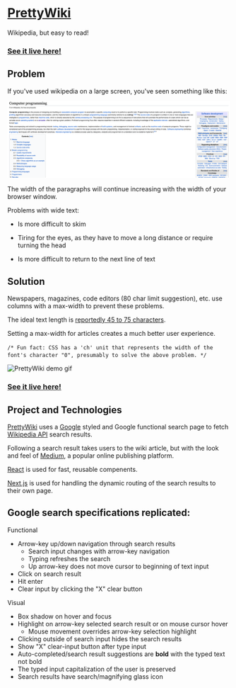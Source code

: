 # [PrettyWiki](https://www.prettywiki.netlify.app)

Wikipedia, but easy to read!
### [See it live here!](https://www.prettywiki.netlify.app)

## Problem

If you've used wikipedia on a large screen, you've seen something like this:

![Wikipedia screenshot](/public/wikipedia_screenshot.png)

The width of the paragraphs will continue increasing with the width of your browser window.

Problems with wide text:

- Is more difficult to skim
  
- Tiring for the eyes, as they have to move a long distance or require turning the head
  
- Is more difficult to return to the next line of text

## Solution

Newspapers, magazines, code editors (80 char limit suggestion), etc. use columns with a max-width to prevent these problems.

The ideal text length is [reportedly 45 to 75 characters](https://www.smashingmagazine.com/2014/09/balancing-line-length-font-size-responsive-web-design/).

Setting a max-width for articles creates a much better user experience.

` /* Fun fact: CSS has a 'ch' unit that represents the width of the font's character "0", presumably to solve the above problem. */ `

![PrettyWiki demo gif](/public/prettywiki_demo.gif)

### [See it live here!](https://www.prettywiki.netlify.app)

## Project and Technologies

[PrettyWiki](https://www.prettywiki.netlify.app) uses a [Google](https://www.google.com) styled and Google functional search page to fetch [Wikipedia API](https://www.mediawiki.org/wiki/API:Main_page) search results.

Following a search result takes users to the wiki article, but with the look and feel of [Medium](https://www.medium.com), a popular online publishing platform.

[React](https://www.reactjs.org) is used for fast, reusable compenents.

[Next.js](https://www.nextjs.org) is used for handling the dynamic routing of the search results to their own page.

## Google search specifications replicated:
Functional
- Arrow-key up/down navigation through search results
  - Search input changes with arrow-key navigation
  - Typing refreshes the search
  - Up arrow-key does not move cursor to beginning of text input
- Click on search result
- Hit enter
- Clear input by clicking the "X" clear button

Visual
- Box shadow on hover and focus
- Highlight on arrow-key selected search result or on mouse cursor hover
  - Mouse movement overrides arrow-key selection highlight
- Clicking outside of search input hides the search results
- Show "X" clear-input button after type input
- Auto-completed/search result suggestions are **bold** with the typed text not bold
- The typed input capitalization of the user is preserved
- Search results have search/magnifying glass icon
